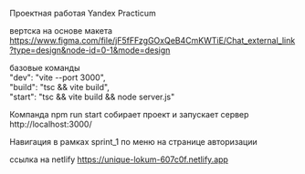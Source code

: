 Проектная работая Yandex Practicum 

вертска на основе макета https://www.figma.com/file/jF5fFFzgGOxQeB4CmKWTiE/Chat_external_link?type=design&node-id=0-1&mode=design

базовые команды\
"dev": "vite --port 3000",\
"build": "tsc && vite build",\
"start": "tsc && vite build && node server.js"

Компанда npm run start собирает проект и запускает сервер http://localhost:3000/

Навигация в рамках sprint_1 по меню на странице авторизации

ссылка на netlify https://unique-lokum-607c0f.netlify.app
